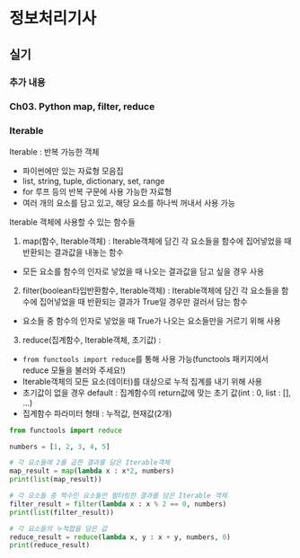 # 정보처리기사

## 실기

### 추가 내용

### Ch03. Python map, filter, reduce

### Iterable

Iterable : 반복 가능한 객체

- 파이썬에만 있는 자료형 모음집
- list, string, tuple, dictionary, set, range
- for 루프 등의 반복 구문에 사용 가능한 자료형
- 여러 개의 요소를 담고 있고, 해당 요소를 하나씩 꺼내서 사용 가능

Iterable 객체에 사용할 수 있는 함수들

1. map(함수, Iterable객체) : Iterable객체에 담긴 각 요소들을 함수에 집어넣었을 때 반환되는 결과값을 내놓는 함수

- 모든 요소를 함수의 인자로 넣었을 때 나오는 결과값을 담고 싶을 경우 사용

2. filter(boolean타입반환함수, Iterable객체) : Iterable객체에 담긴 각 요소들을 함수에 집어넣었을 때 반환되는 결과가 True일 경우만 걸러서 담는 함수

- 요소들 중 함수의 인자로 넣었을 때 True가 나오는 요소들만을 거르기 위해 사용

3. reduce(집계함수, Iterable객체, 초기값) :

- `from functools import reduce`를 통해 사용 가능(functools 패키지에서 reduce 모듈을 불러와 주세요!)
- Iterable객체의 모든 요소(데이터)를 대상으로 누적 집계를 내기 위해 사용
- 초기값이 없을 경우 default : 집계함수의 return값에 맞는 초기 값(int : 0, list : [], ...)
- 집계함수 파라미터 형태 : 누적값, 현재값(2개)

```python
from functools import reduce

numbers = [1, 2, 3, 4, 5]

# 각 요소들에 2를 곱한 결과를 담은 Iterable객체
map_result = map(lambda x : x*2, numbers)
print(list(map_result))

# 각 요소들 중 짝수인 요소들만 필터링한 결과를 담은 Iterable 객체
filter_result = filter(lambda x : x % 2 == 0, numbers)
print(list(filter_result))

# 각 요소들의 누적합을 담은 값
reduce_result = reduce(lambda x, y : x + y, numbers, 0)
print(reduce_result)
```
